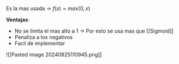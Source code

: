 Es la mas usada -> $f(x) = max(0,x)$

**Ventajas**:
- No se limita el mas alto a 1 -> Por esto se usa mas que [[Sigmoid]]
- Penaliza a los negativos
- Facil de implementar

![[Pasted image 20240825110945.png]]